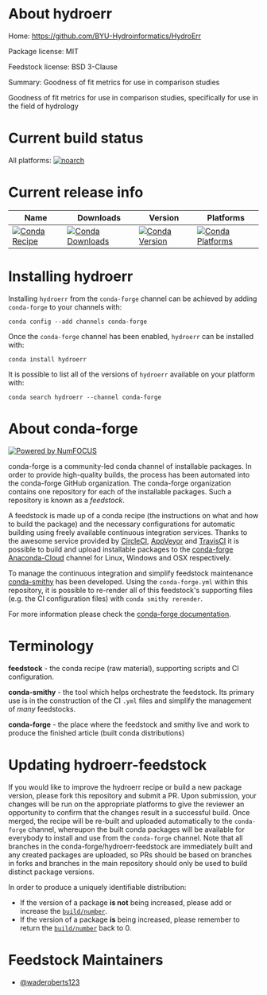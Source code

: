 <!--
# -*- mode: jinja -*-
-->

About hydroerr
==============

Home: https://github.com/BYU-Hydroinformatics/HydroErr

Package license: MIT

Feedstock license: BSD 3-Clause

Summary: Goodness of fit metrics for use in comparison studies

Goodness of fit metrics for use in comparison studies, specifically for use in the field of hydrology

Current build status
====================

All platforms:
[![noarch](https://img.shields.io/circleci/project/github/conda-forge/hydroerr-feedstock/master.svg?label=noarch)](https://circleci.com/gh/conda-forge/hydroerr-feedstock)

Current release info
====================

| Name | Downloads | Version | Platforms |
| --- | --- | --- | --- |
| [![Conda Recipe](https://img.shields.io/badge/recipe-hydroerr-green.svg)](https://anaconda.org/conda-forge/hydroerr) | [![Conda Downloads](https://img.shields.io/conda/dn/conda-forge/hydroerr.svg)](https://anaconda.org/conda-forge/hydroerr) | [![Conda Version](https://img.shields.io/conda/vn/conda-forge/hydroerr.svg)](https://anaconda.org/conda-forge/hydroerr) | [![Conda Platforms](https://img.shields.io/conda/pn/conda-forge/hydroerr.svg)](https://anaconda.org/conda-forge/hydroerr) |

Installing hydroerr
===================

Installing `hydroerr` from the `conda-forge` channel can be achieved by adding `conda-forge` to your channels with:

```
conda config --add channels conda-forge
```

Once the `conda-forge` channel has been enabled, `hydroerr` can be installed with:

```
conda install hydroerr
```

It is possible to list all of the versions of `hydroerr` available on your platform with:

```
conda search hydroerr --channel conda-forge
```


About conda-forge
=================

[![Powered by NumFOCUS](https://img.shields.io/badge/powered%20by-NumFOCUS-orange.svg?style=flat&colorA=E1523D&colorB=007D8A)](http://numfocus.org)

conda-forge is a community-led conda channel of installable packages.
In order to provide high-quality builds, the process has been automated into the
conda-forge GitHub organization. The conda-forge organization contains one repository
for each of the installable packages. Such a repository is known as a *feedstock*.

A feedstock is made up of a conda recipe (the instructions on what and how to build
the package) and the necessary configurations for automatic building using freely
available continuous integration services. Thanks to the awesome service provided by
[CircleCI](https://circleci.com/), [AppVeyor](https://www.appveyor.com/)
and [TravisCI](https://travis-ci.org/) it is possible to build and upload installable
packages to the [conda-forge](https://anaconda.org/conda-forge)
[Anaconda-Cloud](https://anaconda.org/) channel for Linux, Windows and OSX respectively.

To manage the continuous integration and simplify feedstock maintenance
[conda-smithy](https://github.com/conda-forge/conda-smithy) has been developed.
Using the ``conda-forge.yml`` within this repository, it is possible to re-render all of
this feedstock's supporting files (e.g. the CI configuration files) with ``conda smithy rerender``.

For more information please check the [conda-forge documentation](https://conda-forge.org/docs/).

Terminology
===========

**feedstock** - the conda recipe (raw material), supporting scripts and CI configuration.

**conda-smithy** - the tool which helps orchestrate the feedstock.
                   Its primary use is in the construction of the CI ``.yml`` files
                   and simplify the management of *many* feedstocks.

**conda-forge** - the place where the feedstock and smithy live and work to
                  produce the finished article (built conda distributions)


Updating hydroerr-feedstock
===========================

If you would like to improve the hydroerr recipe or build a new
package version, please fork this repository and submit a PR. Upon submission,
your changes will be run on the appropriate platforms to give the reviewer an
opportunity to confirm that the changes result in a successful build. Once
merged, the recipe will be re-built and uploaded automatically to the
`conda-forge` channel, whereupon the built conda packages will be available for
everybody to install and use from the `conda-forge` channel.
Note that all branches in the conda-forge/hydroerr-feedstock are
immediately built and any created packages are uploaded, so PRs should be based
on branches in forks and branches in the main repository should only be used to
build distinct package versions.

In order to produce a uniquely identifiable distribution:
 * If the version of a package **is not** being increased, please add or increase
   the [``build/number``](https://conda.io/docs/user-guide/tasks/build-packages/define-metadata.html#build-number-and-string).
 * If the version of a package **is** being increased, please remember to return
   the [``build/number``](https://conda.io/docs/user-guide/tasks/build-packages/define-metadata.html#build-number-and-string)
   back to 0.

Feedstock Maintainers
=====================

* [@waderoberts123](https://github.com/waderoberts123/)

